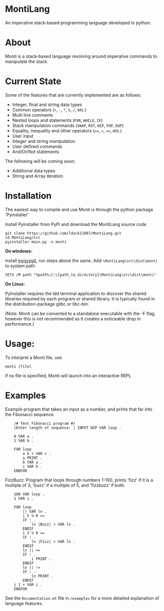 # MontiLang
An imperative stack-based programming language developed in python.

# About
Monti is a stack-based language revolving around imperative commands to manipulate the stack. 

# Current State
Some of the features that are currently implemented are as follows:

* Integer, float and string data types
* Common operators (`+`, `-`, `*`, `%`, `/`, etc.)
* Multi line comments
* Nested loops and statements (`FOR`, `WHILE`, `IF`)
* Stack manipulation commands (`SWAP`, `ROT`, `NIP`, `POP`, `DUP`)
* Equality, inequality and other operators (`==`, `>`, `<=`, etc.)
* User input
* Integer and string manipulation
* User defined commands
* And/Or/Not statements

The following will be coming soon:

* Additional data types
* String and Array iteration

# Installation

The easiest way to compile and use Monti is through the python package 'Pyinstaller'

Install Pyinstaller from PyPi and download the MontiLang source code

    git clone https://github.com/lduck11007/MontiLang.git
    cd MontiLang/src
    pyinstaller main.py -n monti
**On windows:**  

install [mysysgit](https://gitforwindows.org/), run steps above the same.
Add `\MontiLang\src\dist\monti` to system path

    SETX /M path "%path%;C:\[path_to_directory]\MontiLang\src\dist\monti"

**On Linux:** 

PyInstaller requires the ldd terminal application to discover the shared libraries required by each program or shared library. It is typically found in the distribution-package glibc or libc-bin.

(Note: Monti can be converted to a standalone executable with the -F flag, however this is not recommended as it creates a noticeable drop in performance.)

# Usage:
To interpret a Monti file, use 

    monti [file]
If no file is specified, Monti will launch into an interactive REPL

# Examples

Example program that takes an input as a number, and prints that far into the Fibonacci sequence.

        /# Test Fibonacci program #/
        |Enter length of sequence: | INPUT NIP VAR loop .

        0 VAR a .
        1 VAR b .

        FOR loop
            a b + VAR c .
            a PRINT .
            b VAR a .
            c VAR b .
        ENDFOR

FizzBuzz: Program that loops through numbers 1-100, prints 'fizz' if it is a multiple of 3, 'buzz' if a multiple of 5, and 'fizzbuzz' if both.

        100 VAR loop .
        1 VAR i .

        FOR loop
            || VAR ln .
            i 5 % 0 == 
            IF : .
                ln |Buzz| + VAR ln .
            ENDIF
            i 3 % 0 ==
            IF : .
                ln |Fizz| + VAR ln .
            ENDIF
            ln || ==
            IF : .
                i PRINT .
            ENDIF
            ln || !=
            IF : .
                ln PRINT .
            ENDIF
        i 1 + VAR i .
        ENDFOR
See the `Documentation.mt` file in `/examples` for a more detailed explanation of language features.
